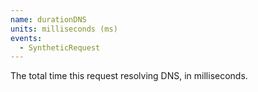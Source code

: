 ```yaml
---
name: durationDNS
units: milliseconds (ms)
events:
  - SyntheticRequest
---
```


The total time this request resolving DNS, in milliseconds.